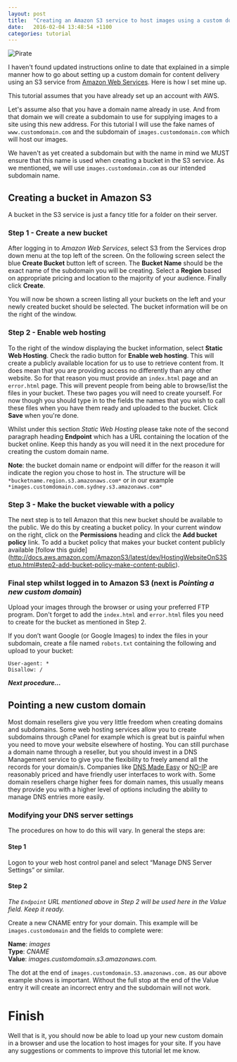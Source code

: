 ```yaml
---
layout: post
title:  "Creating an Amazon S3 service to host images using a custom domain"
date:   2016-02-04 13:48:54 +1100
categories: tutorial
---
```

![Pirate](http://assets.sheppard.io/characters/leesheppard_thumb_pirate.png)

I haven't found updated instructions online to date that explained in a simple manner how to go about setting up a custom domain for content delivery using an S3 service from [Amazon Web Services](https://aws.amazon.com). Here is how I set mine up.

This tutorial assumes that you have already set up an account with AWS.

Let's assume also that you have a domain name already in use. And from that domain we will create a subdomain to use for supplying images to a site using this new address. For this tutorial I will use the fake names of `www.customdomain.com` and the subdomain of `images.customdomain.com` which will host our images. 

We haven't as yet created a subdomain but with the name in mind we MUST ensure that this name is used when creating a bucket in the S3 service. As we mentioned, we will use `images.customdomain.com` as our intended subdomain name. 

## Creating a bucket in Amazon S3
A bucket in the S3 service is just a fancy title for a folder on their server.

### Step 1 - Create a new bucket
After logging in to *Amazon Web Services*, select S3 from the Services drop down menu at the top left of the screen. On the following screen select the blue **Create Bucket** button left of screen. The **Bucket Name** should be the exact name of the subdomain you will be creating. Select a **Region** based on appropriate pricing and location to the majority of your audience. Finally click **Create**.

You will now be shown a screen listing all your buckets on the left and your newly created bucket should be selected. The bucket information will be on the right of the window. 

### Step 2 - Enable web hosting
To the right of the window displaying the bucket information, select **Static Web Hosting**. Check the radio button for **Enable web hosting**. This will create a publicly available location for us to use to retrieve content from. It does mean that you are providing access no differently than any other website. So for that reason you must provide an `index.html` page and an `error.html` page. This will prevent people from being able to browse/list the files in your bucket. These two pages you will need to create yourself. For now though you should type in to the fields the names that you wish to call these files when you have them ready and uploaded to the bucket. Click **Save** when you're done. 

Whilst under this section *Static Web Hosting* please take note of the second paragraph heading **Endpoint** which has a URL containing the location of the bucket online. Keep this handy as you will need it in the next procedure for creating the custom domain name. 


**Note**: the bucket domain name or endpoint will differ for the reason it will indicate the region you chose to host in. The structure will be `*bucketname.region.s3.amazonaws.com*` or in our example `*images.customdomain.com.sydney.s3.amazonaws.com*` 


### Step 3 - Make the bucket viewable with a policy
The next step is to tell Amazon that this new bucket should be available to the public. We do this by creating a bucket policy. In your current window on the right, click on the **Permissions** heading and click the **Add bucket policy** link. To add a bucket policy that makes your bucket content publicly available [follow this guide] (http://docs.aws.amazon.com/AmazonS3/latest/dev/HostingWebsiteOnS3Setup.html#step2-add-bucket-policy-make-content-public).

### Final step whilst logged in to  Amazon S3 (next is *Pointing a new custom domain*)

Upload your images through the browser or using your preferred FTP program. Don't forget to add the `index.html` and `error.html` files you need to create for the bucket as mentioned in Step 2. 

If you don’t want Google (or Google Images) to index the files in your subdomain, create a file named `robots.txt` containing the following and upload to your bucket:

```
User-agent: *
Disallow: /
```

***Next procedure...***

## Pointing a new custom domain

Most domain resellers give you very little freedom when creating domains and subdomains. Some web hosting services allow you to create subdomains through cPanel for example which is great but is painful when you need to move your website elsewhere of hosting. You can still purchase a domain name through a reseller, but you should invest in a DNS Management service to give you the flexibility to freely amend all the records for your domain/s. Companies like [DNS Made Easy](http://www.dnsmadeeasy.com) or [NO-IP](http://www.noip.com/managed-dns) are reasonably priced and have friendly user interfaces to work with. Some domain resellers charge higher fees for domain names, this usually means they provide you with a higher level of options including the ability to manage DNS entries more easily. 


### Modifying your DNS server settings

The procedures on how to do this will vary. In general the steps are:

#### Step 1
Logon to your web host control panel and select “Manage DNS Server Settings” or similar.

#### Step 2 

*The `Endpoint` URL mentioned above in Step 2 will be used here in the Value field. Keep it ready.*

Create a new CNAME entry for your domain. This example will be  `images.customdomain` and the fields to complete were:

**Name**: *images*  
**Type**: *CNAME*  
**Value**: *images.customdomain.s3.amazonaws.com.*  

The dot at the end of `images.customdomain.S3.amazonaws.com.` as our above example shows is important. Without the full stop at the end of the Value entry it will create an incorrect entry and the subdomain will not work.

# Finish
Well that is it, you should now be able to load up your new custom domain in a browser and use the location to host images for your site. If you have any suggestions or comments to improve this tutorial let me know. 